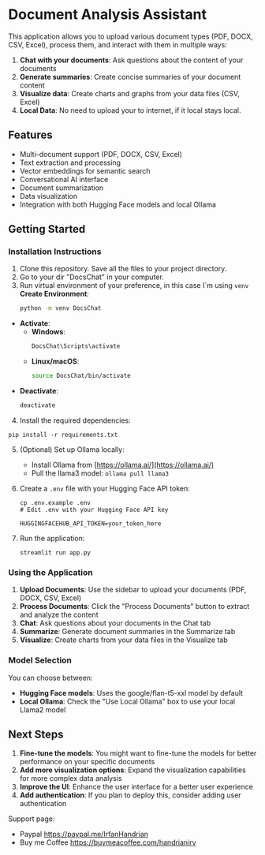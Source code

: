# Document Analysis Assistant

This application allows you to upload various document types (PDF, DOCX, CSV, Excel), process them, and interact with them in multiple ways:

1. **Chat with your documents**: Ask questions about the content of your documents
2. **Generate summaries**: Create concise summaries of your document content
3. **Visualize data**: Create charts and graphs from your data files (CSV, Excel)
4. **Local Data**: No need to upload your to internet, if it local stays local.

## Features

- Multi-document support (PDF, DOCX, CSV, Excel)
- Text extraction and processing
- Vector embeddings for semantic search
- Conversational AI interface
- Document summarization
- Data visualization
- Integration with both Hugging Face models and local Ollama


## Getting Started

### Installation Instructions

1. Clone this repository. Save all the files to your project directory.
2. Go to your dir "DocsChat" in your computer.
3. Run virtual environment of your preference, in this case I´m using `venv`
   **Create Environment**:
    ```sh
    python -m venv DocsChat
    ```
  - **Activate**:
    - **Windows**:
      ```sh
      DocsChat\Scripts\activate
      ```
    - **Linux/macOS**:
      ```sh
      source DocsChat/bin/activate
      ```
  - **Deactivate**:
    ```sh
    deactivate

4. Install the required dependencies:

```shellscript
pip install -r requirements.txt
```


5. (Optional) Set up Ollama locally:

    - Install Ollama from [https://ollama.ai/](https://ollama.ai/)
    - Pull the llama3 model: `ollama pull llama3`

6. Create a `.env` file with your Hugging Face API token:

    ```shellscript
    cp .env.example .env
    # Edit .env with your Hugging Face API key
    ```
    ```plaintext
    HUGGINGFACEHUB_API_TOKEN=your_token_here
    ```


7. Run the application:

    ```shellscript
    streamlit run app.py
    ```




### Using the Application

1. **Upload Documents**: Use the sidebar to upload your documents (PDF, DOCX, CSV, Excel)
2. **Process Documents**: Click the "Process Documents" button to extract and analyze the content
3. **Chat**: Ask questions about your documents in the Chat tab
4. **Summarize**: Generate document summaries in the Summarize tab
5. **Visualize**: Create charts from your data files in the Visualize tab


### Model Selection

You can choose between:

- **Hugging Face models**: Uses the google/flan-t5-xxl model by default
- **Local Ollama**: Check the "Use Local Ollama" box to use your local Llama2 model

## Next Steps

1. **Fine-tune the models**: You might want to fine-tune the models for better performance on your specific documents
2. **Add more visualization options**: Expand the visualization capabilities for more complex data analysis
3. **Improve the UI**: Enhance the user interface for a better user experience
4. **Add authentication**: If you plan to deploy this, consider adding user authentication

Support page:
- Paypal https://paypal.me/IrfanHandrian
- Buy me Coffee https://buymeacoffee.com/handrianirv
